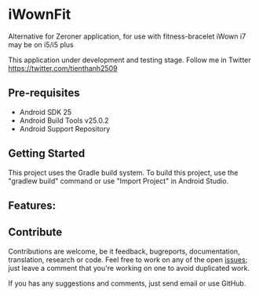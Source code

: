 # iWownFit
Alternative for Zeroner application, for use with fitness-bracelet iWown i7 may be on i5/i5 plus

This application under development and testing stage.
Follow me in Twitter https://twitter.com/tienthanh2509

## Pre-requisites
- Android SDK 25
- Android Build Tools v25.0.2
- Android Support Repository

## Getting Started

This project uses the Gradle build system. To build this project, use the
"gradlew build" command or use "Import Project" in Android Studio.

## Features:

## Contribute

Contributions are welcome, be it feedback, bugreports, documentation, translation, research or code. Feel free to work
on any of the open [issues](https://github.com/tienthanh2509/iWownFit/issues?q=is%3Aopen+is%3Aissue);
just leave a comment that you're working on one to avoid duplicated work.

If you has any suggestions and comments, just send email or use GitHub.
